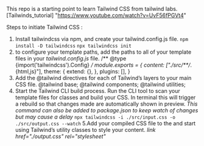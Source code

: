This repo is a starting point to learn Tailwind CSS from tailwind labs.
[Tailwinds_tutorial] "https://www.youtube.com/watch?v=UvF56fPGVt4"

Steps to initiate Tailwind CSS :

1. Install tailwindcss via npm, and create your tailwind.config.js file. 
    `npm install -D tailwindcss`
    `npx tailwindcss init `
2. to configure your template paths, add the paths to all of your template files in your *tailwind.config.js* file.
    /** @type {import('tailwindcss').Config} */
        module.exports = {
        content: ["./src/**/*.{html,js}"],
        theme: {
            extend: {},
        },
        plugins: [],
        }
3. Add the @tailwind directives for each of Tailwind’s layers to your main CSS file.
    @tailwind base;
    @tailwind components;
    @tailwind utilities;
4. Start the Tailwind CLI build process. Run the CLI tool to scan your template files for classes and build your CSS. In terminal this will trigger a rebuild so that changes made are automatically shown in preview.  *This command can also be added to package.json to keep watch of changes but may cause a delay*
    `npx tailwindcss -i ./src/input.css -o ./src/output.css --watch`
5.Add your compiled CSS file to the <head> and start using Tailwind’s utility classes to style your content.
   *link href="./output.css" rel="stylesheet"*
    